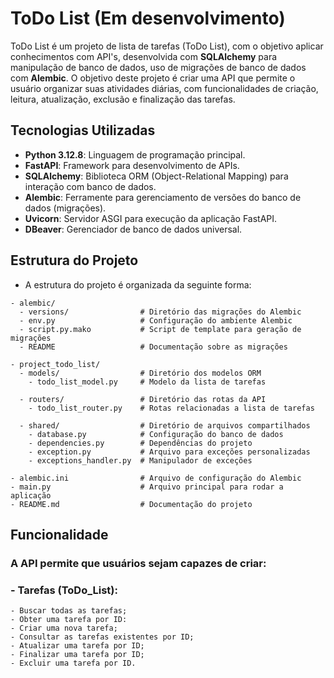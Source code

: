 # ToDo List (Em desenvolvimento)
ToDo List é um projeto de lista de tarefas (ToDo List), com o objetivo aplicar conhecimentos com API's, 
desenvolvida com **SQLAlchemy** para manipulação de banco de dados, uso de migrações de banco de dados com **Alembic**.
O objetivo deste projeto é criar uma API que permite o usuário organizar suas atividades diárias, com funcionalidades de criação, leitura, atualização, exclusão e finalização das tarefas.

## Tecnologias Utilizadas
- **Python 3.12.8**: Linguagem de programação principal.
- **FastAPI**: Framework para desenvolvimento de APIs.
- **SQLAlchemy**: Biblioteca ORM (Object-Relational Mapping) para interação com banco de dados.
- **Alembic**: Ferramente para gerenciamento de versões do banco de dados (migrações).
- **Uvicorn**: Servidor ASGI para execução da aplicação FastAPI.
- **DBeaver**: Gerenciador de banco de dados universal.

## Estrutura do Projeto
- A estrutura do projeto é organizada da seguinte forma:
```plaintext
- alembic/
  - versions/                # Diretório das migrações do Alembic
  - env.py                   # Configuração do ambiente Alembic
  - script.py.mako           # Script de template para geração de migrações
  - README                   # Documentação sobre as migrações

- project_todo_list/
  - models/                  # Diretório dos modelos ORM
    - todo_list_model.py     # Modelo da lista de tarefas
  
  - routers/                 # Diretório das rotas da API
    - todo_list_router.py    # Rotas relacionadas a lista de tarefas
  
  - shared/                  # Diretório de arquivos compartilhados
    - database.py            # Configuração do banco de dados
    - dependencies.py        # Dependências do projeto
    - exception.py           # Arquivo para exceções personalizadas
    - exceptions_handler.py  # Manipulador de exceções

- alembic.ini                # Arquivo de configuração do Alembic
- main.py                    # Arquivo principal para rodar a aplicação
- README.md                  # Documentação do projeto
```
## Funcionalidade
### A API permite que usuários sejam capazes de criar:
### - Tarefas (ToDo_List):
    - Buscar todas as tarefas;
    - Obter uma tarefa por ID:
    - Criar uma nova tarefa;
    - Consultar as tarefas existentes por ID;
    - Atualizar uma tarefa por ID;
    - Finalizar uma tarefa por ID;
    - Excluir uma tarefa por ID.
